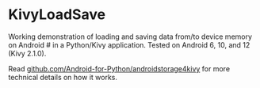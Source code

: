 # KivyLoadSave

Working demonstration of loading and saving data from/to device memory on Android # in a Python/Kivy application. Tested on Android 6, 10, and 12 (Kivy 2.1.0).

Read [github.com/Android-for-Python/androidstorage4kivy](https://github.com/Android-for-Python/androidstorage4kivy) for more technical details on how it works.
